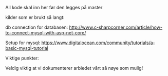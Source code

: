 All kode skal inn her før den legges på master

kilder som er brukt så langt:

db connection for databasen:
http://www.c-sharpcorner.com/article/how-to-connect-mysql-with-asp-net-core/

Setup for mysql:
https://www.digitalocean.com/community/tutorials/a-basic-mysql-tutorial

Viktige punkter:

Veldig viktig at vi dokumenterer arbiedet vårt så nøye som mulig!